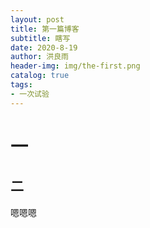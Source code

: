 ```yaml
---
layout: post
title: 第一篇博客
subtitle: 瞎写
date: 2020-8-19
author: 洪良雨
header-img: img/the-first.png
catalog: true
tags:
- 一次试验
---
```

# 一
## 二
嗯嗯嗯
